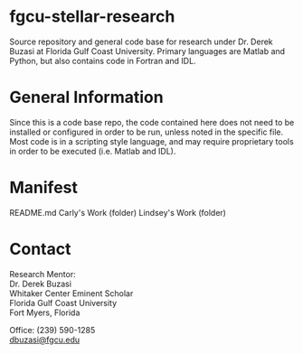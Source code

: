 fgcu-stellar-research
=====================

Source repository and general code base for research under Dr. Derek Buzasi at Florida Gulf Coast University.  Primary languages are Matlab and Python, but also contains code in Fortran and IDL.


General Information
====================
Since this is a code base repo, the code contained here does not need to be installed or configured in order to be run, unless noted in the specific file. Most code is in a scripting style language, and may require proprietary tools in order to be executed (i.e. Matlab and IDL).


Manifest
=========
README.md 
Carly's Work (folder)
Lindsey's Work (folder)


Contact
========
Research Mentor:  
Dr. Derek Buzasi  
Whitaker Center Eminent Scholar   
Florida Gulf Coast University   
Fort Myers, Florida

Office: (239) 590-1285  
dbuzasi@fgcu.edu

